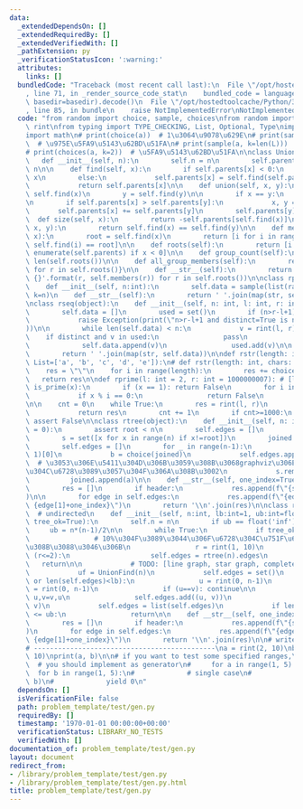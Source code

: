 ```yaml
---
data:
  _extendedDependsOn: []
  _extendedRequiredBy: []
  _extendedVerifiedWith: []
  _pathExtension: py
  _verificationStatusIcon: ':warning:'
  attributes:
    links: []
  bundledCode: "Traceback (most recent call last):\n  File \"/opt/hostedtoolcache/Python/3.8.6/x64/lib/python3.8/site-packages/onlinejudge_verify/documentation/build.py\"\
    , line 71, in _render_source_code_stat\n    bundled_code = language.bundle(stat.path,\
    \ basedir=basedir).decode()\n  File \"/opt/hostedtoolcache/Python/3.8.6/x64/lib/python3.8/site-packages/onlinejudge_verify/languages/python.py\"\
    , line 85, in bundle\n    raise NotImplementedError\nNotImplementedError\n"
  code: "from random import choice, sample, choices\nfrom random import randint as\
    \ rint\nfrom typing import TYPE_CHECKING, List, Optional, Type\nimport string\n\
    import math\n# print(choice(a))  # 1\u3064\u9078\u629E\n# print(sample(a, k=2))\
    \  # \u975E\u5FA9\u5143\u62BD\u51FA\n# print(sample(a, k=len(L)))  # random permutation\n\
    # print(choices(a, k=2))  # \u5FA9\u5143\u62BD\u51FA\n\nclass UnionFind():\n \
    \   def __init__(self, n):\n        self.n = n\n        self.parents = [-1] *\
    \ n\n\n    def find(self, x):\n        if self.parents[x] < 0:\n            return\
    \ x\n        else:\n            self.parents[x] = self.find(self.parents[x])\n\
    \            return self.parents[x]\n\n    def union(self, x, y):\n        x =\
    \ self.find(x)\n        y = self.find(y)\n\n        if x == y:\n            return\n\
    \n        if self.parents[x] > self.parents[y]:\n            x, y = y, x\n\n \
    \       self.parents[x] += self.parents[y]\n        self.parents[y] = x\n\n  \
    \  def size(self, x):\n        return -self.parents[self.find(x)]\n\n    def same(self,\
    \ x, y):\n        return self.find(x) == self.find(y)\n\n    def members(self,\
    \ x):\n        root = self.find(x)\n        return [i for i in range(self.n) if\
    \ self.find(i) == root]\n\n    def roots(self):\n        return [i for i, x in\
    \ enumerate(self.parents) if x < 0]\n\n    def group_count(self):\n        return\
    \ len(self.roots())\n\n    def all_group_members(self):\n        return {r: self.members(r)\
    \ for r in self.roots()}\n\n    def __str__(self):\n        return '\\n'.join('{}:\
    \ {}'.format(r, self.members(r)) for r in self.roots())\n\nclass rperm(object):\n\
    \    def __init__(self, n:int):\n        self.data = sample(list(range(1, n+1)),\
    \ k=n)\n    def __str__(self):\n        return ' '.join(map(str, self.data))\n\
    \nclass rseq(object):\n    def __init__(self, n: int, l: int, r: int, distinct=False):\n\
    \        self.data = []\n        used = set()\n        if (n>r-l+1) and distinct:\n\
    \            raise Exception(print(\"n>r-l+1 and distinct=True is not impossible\"\
    ))\n\n        while len(self.data) < n:\n            v = rint(l, r)\n        \
    \    if distinct and v in used:\n                pass\n            else:\n   \
    \             self.data.append(v)\n                used.add(v)\n\n    def __str__(self):\n\
    \        return ' '.join(map(str, self.data))\n\ndef rstr(length: int, chars:\
    \ List=['a', 'b', 'c', 'd', 'e']):\n# def rstr(length: int, chars: List=string.ascii_lowercase):\n\
    \    res = \"\"\n    for i in range(length):\n        res += choice(chars)\n \
    \   return res\n\ndef rprime(l: int = 2, r: int = 1000000007): # [l, r]\n    def\
    \ is_prime(x):\n        if (x == 1): return False\n        for i in range(2, int(math.sqrt(x))+1):\n\
    \            if x % i == 0:\n                return False\n        return True\n\
    \n\n    cnt = 0\n    while True:\n        res = rint(l, r)\n        if (is_prime(res)):\n\
    \            return res\n        cnt += 1\n        if cnt>=1000:\n           \
    \ assert False\n\nclass rtree(object):\n    def __init__(self, n: int, root: int\
    \ = 0):\n        assert root < n\n        self.edges = []\n        self.n = n\n\
    \        s = set([x for x in range(n) if x!=root])\n        joined = [root]\n\
    \        self.edges = []\n        for _ in range(n-1):\n            a = sample(s,\
    \ 1)[0]\n            b = choice(joined)\n            self.edges.append((b, a))\
    \  # \u3053\u306E\u5411\u304D\u306B\u3059\u308B\u3068graphviz\u306E\u8868\u793A\
    \u304C\u6728\u3089\u3057\u304F\u306A\u308B\u3002\n            s.remove(a)\n  \
    \          joined.append(a)\n\n    def __str__(self, one_index=True, header=False):\n\
    \        res = []\n        if header:\n            res.append(f\"{self.n} {self.n-1}\"\
    )\n\n        for edge in self.edges:\n            res.append(f\"{edge[0]+one_index}\
    \ {edge[1]+one_index}\")\n        return '\\n'.join(res)\n\nclass rgraph(object):\
    \  # undirected\n    def __init__(self, n:int, lb:int=1, ub:int=float('inf'),\
    \ tree_ok=True):\n        self.n = n\n        if ub == float('inf'):\n       \
    \     ub = n*(n-1)/2\n\n        while True:\n            if tree_ok:  # tree graph\n\
    \                # 10%\u304F\u3089\u3044\u306F\u6728\u304C\u751F\u6210\u3055\u308C\
    \u308B\u3088\u3046\u306B\n                r = rint(1, 10)\n                if\
    \ (r<=2):\n                    self.edges = rtree(n).edges\n                 \
    \   return\n\n            # TODO: [line graph, star graph, complete graph]\n\n\
    \            uf = UnionFind(n)\n            self.edges = set()\n            while(uf.group_count()>1\
    \ or len(self.edges)<lb):\n                u = rint(0, n-1)\n                v\
    \ = rint(0, n-1)\n                if (u==v): continue\n\n                if (u>v):\
    \ u,v=v,u\n                self.edges.add((u, v))\n                uf.union(u,\
    \ v)\n            self.edges = list(self.edges)\n            if len(self.edges)\
    \ <= ub:\n                return\n\n    def __str__(self, one_index=True, header=True):\n\
    \        res = []\n        if header:\n            res.append(f\"{self.n} {len(self.edges)}\"\
    )\n        for edge in self.edges:\n            res.append(f\"{edge[0]+one_index}\
    \ {edge[1]+one_index}\")\n        return '\\n'.join(res)\n\n# write down here\n\
    # ---------------------------------------------\na = rint(2, 10)\nb = rint(2,\
    \ 10)\nprint(a, b)\n\n# if you want to test some specified ranges,\n# def generator():\
    \  # you should implement as generator\n#     for a in range(1, 5):\n#       \
    \  for b in range(1, 5):\n#             # single case\n#             print(a,\
    \ b)\n#             yield 0\n"
  dependsOn: []
  isVerificationFile: false
  path: problem_template/test/gen.py
  requiredBy: []
  timestamp: '1970-01-01 00:00:00+00:00'
  verificationStatus: LIBRARY_NO_TESTS
  verifiedWith: []
documentation_of: problem_template/test/gen.py
layout: document
redirect_from:
- /library/problem_template/test/gen.py
- /library/problem_template/test/gen.py.html
title: problem_template/test/gen.py
---
```

